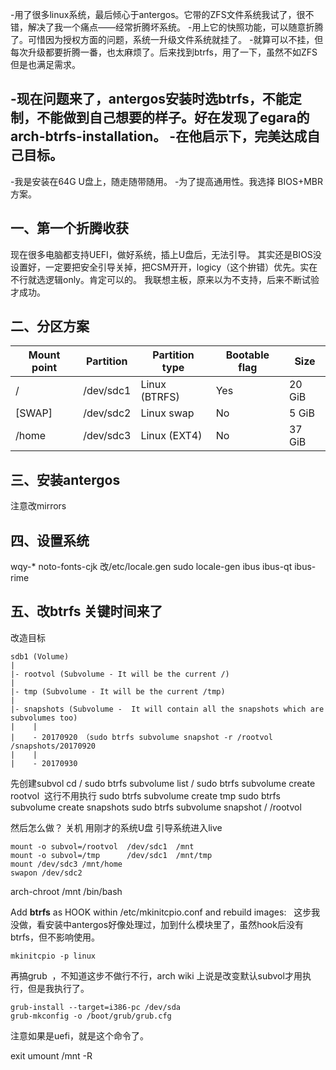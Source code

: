 -用了很多linux系统，最后倾心于antergos。它带的ZFS文件系统我试了，很不错，解决了我一个痛点——经常折腾坏系统。
-用上它的快照功能，可以随意折腾了。可惜因为授权方面的问题，系统一升级文件系统就挂了。
-就算可以不挂，但每次升级都要折腾一番，也太麻烦了。后来找到btrfs，用了一下，虽然不如ZFS但是也满足需求。

-现在问题来了，antergos安装时选btrfs，不能定制，不能做到自己想要的样子。好在发现了egara的arch-btrfs-installation。
-在他启示下，完美达成自己目标。
--------------------------------

-我是安装在64G U盘上，随走随带随用。
-为了提高通用性。我选择 BIOS+MBR方案。

## 一、第一个折腾收获 ##
现在很多电脑都支持UEFI，做好系统，插上U盘后，无法引导。
其实还是BIOS没设置好，一定要把安全引导关掉，把CSM开开，logicy（这个拚错）优先。实在不行就选逻辑only。肯定可以的。
我联想主板，原来以为不支持，后来不断试验才成功。


## 二、分区方案 ## 

| Mount point | Partition | Partition type      | Bootable flag | Size   |
|-------------|-----------|---------------------|---------------|--------|
| /           | /dev/sdc1 | Linux (BTRFS)       | Yes           | 20 GiB |
| [SWAP]      | /dev/sdc2 | Linux swap          | No            | 5 GiB  |
| /home       | /dev/sdc3 | Linux (EXT4)        | No            | 37 GiB |

## 三、安装antergos ##
注意改mirrors

##  四、设置系统 ##
wqy-*   noto-fonts-cjk  改/etc/locale.gen   sudo locale-gen
ibus  ibus-qt  ibus-rime

## 五、改btrfs   关键时间来了 ##
改造目标
```
sdb1 (Volume)
|
|- rootvol (Subvolume - It will be the current /)
|     
|- tmp (Subvolume - It will be the current /tmp)
|
|- snapshots (Subvolume -  It will contain all the snapshots which are subvolumes too)
|    |
|    - 20170920 （sudo btrfs subvolume snapshot -r /rootvol  /snapshots/20170920
|    |
|    - 20170930
```
先创建subvol
cd /
sudo btrfs subvolume list /
sudo btrfs subvolume create rootvol  这行不用执行
sudo btrfs subvolume create tmp
sudo btrfs subvolume create snapshots
sudo btrfs subvolume snapshot / /rootvol

然后怎么做？
关机  用刚才的系统U盘 引导系统进入live
```
mount -o subvol=/rootvol  /dev/sdc1  /mnt
mount -o subvol=/tmp      /dev/sdc1  /mnt/tmp
mount /dev/sdc3 /mnt/home
swapon /dev/sdc2
```
arch-chroot /mnt /bin/bash

Add **btrfs** as HOOK within /etc/mkinitcpio.conf and rebuild images:   
这步我没做，看安装中antergos好像处理过，加到什么模块里了，虽然hook后没有btrfs，但不影响使用。
```
mkinitcpio -p linux
```
再搞grub  ，不知道这步不做行不行，arch wiki 上说是改变默认subvol才用执行，但是我执行了。
```
grub-install --target=i386-pc /dev/sda
grub-mkconfig -o /boot/grub/grub.cfg
```
注意如果是uefi，就是这个命令了。

exit
umount /mnt -R
